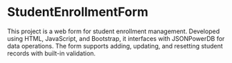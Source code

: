 # StudentEnrollmentForm
This project is a web form for student enrollment management. Developed using HTML, JavaScript, and Bootstrap, it interfaces with JSONPowerDB for data operations. The form supports adding, updating, and resetting student records with built-in validation.
